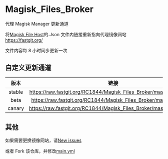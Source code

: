 # Magisk_Files_Broker

代理 Magisk Manager 更新通道

将[Magisk File Host](https://github.com/topjohnwu/magisk_files)的.Json 文件内链接重新指向代理镜像网站<https://fastgit.org/>

文件内容每 8 小时同步更新一次

## 自定义更新通道

|  版本  |                                     链接                                     |
| :----: | :--------------------------------------------------------------------------: |
| stable | <https://raw.fastgit.org/RC1844/Magisk_Files_Broker/master/stable.json> |
|  beta  |  <https://raw.fastgit.org/RC1844/Magisk_Files_Broker/master/beta.json>  |
| canary | <https://raw.fastgit.org/RC1844/Magisk_Files_Broker/master/debug.json>  |

## 其他

如果需要更换镜像网站，请[New issues](https://github.com/RC1844/Magisk_Files_Broker/issues/new/choose)

或者 Fork 该仓库，并修改[main.yml](https://github.com/RC1844/Magisk_Files_Broker/blob/master/.github/workflows/main.yml)
